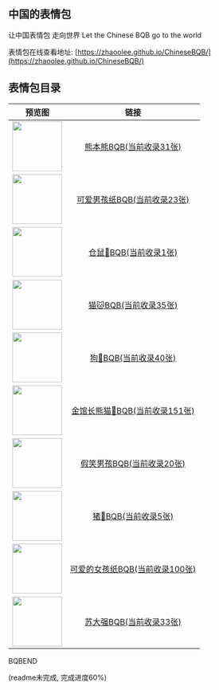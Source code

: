 ## 中国的表情包

让中国表情包 走向世界 Let the Chinese BQB go to the world

表情包在线查看地址: [https://zhaoolee.github.io/ChineseBQB/](https://zhaoolee.github.io/ChineseBQB/)



## 表情包目录

| 预览图 | 链接 | 
 | :---: | :---: | 
| <img height='100px' src='https://raw.githubusercontent.com/zhaoolee/ChineseBQB/master/熊本熊BQB/20190113-10.gif' /> | [熊本熊BQB(当前收录31张)](https://zhaoolee.github.io/ChineseBQB/熊本熊BQB/) |
| <img height='100px' src='https://raw.githubusercontent.com/zhaoolee/ChineseBQB/master/可爱男孩纸BQB/20190109-10.gif' /> | [可爱男孩纸BQB(当前收录23张)](https://zhaoolee.github.io/ChineseBQB/可爱男孩纸BQB/) |
| <img height='100px' src='https://raw.githubusercontent.com/zhaoolee/ChineseBQB/master/仓鼠🐹BQB/20190113-1.gif' /> | [仓鼠🐹BQB(当前收录1张)](https://zhaoolee.github.io/ChineseBQB/仓鼠🐹BQB/) |
| <img height='100px' src='https://raw.githubusercontent.com/zhaoolee/ChineseBQB/master/猫🐱BQB/webwxgetmsgimg-1.gif' /> | [猫🐱BQB(当前收录35张)](https://zhaoolee.github.io/ChineseBQB/猫🐱BQB/) |
| <img height='100px' src='https://raw.githubusercontent.com/zhaoolee/ChineseBQB/master/狗🐶BQB/38.gif' /> | [狗🐶BQB(当前收录40张)](https://zhaoolee.github.io/ChineseBQB/狗🐶BQB/) |
| <img height='100px' src='https://raw.githubusercontent.com/zhaoolee/ChineseBQB/master/金馆长熊猫🐼BQB/116 拷贝.gif' /> | [金馆长熊猫🐼BQB(当前收录151张)](https://zhaoolee.github.io/ChineseBQB/金馆长熊猫🐼BQB/) |
| <img height='100px' src='https://raw.githubusercontent.com/zhaoolee/ChineseBQB/master/假笑男孩BQB/0.jpg' /> | [假笑男孩BQB(当前收录20张)](https://zhaoolee.github.io/ChineseBQB/假笑男孩BQB/) |
| <img height='100px' src='https://raw.githubusercontent.com/zhaoolee/ChineseBQB/master/猪🐖BQB/webwxgetmsgimg-1.gif' /> | [猪🐖BQB(当前收录5张)](https://zhaoolee.github.io/ChineseBQB/猪🐖BQB/) |
| <img height='100px' src='https://raw.githubusercontent.com/zhaoolee/ChineseBQB/master/可爱的女孩纸BQB/2018-7-09-19.gif' /> | [可爱的女孩纸BQB(当前收录100张)](https://zhaoolee.github.io/ChineseBQB/可爱的女孩纸BQB/) |
| <img height='100px' src='https://raw.githubusercontent.com/zhaoolee/ChineseBQB/master/苏大强BQB/20100328-1.gif' /> | [苏大强BQB(当前收录33张)](https://zhaoolee.github.io/ChineseBQB/苏大强BQB/) |

BQBEND

(readme未完成, 完成进度60%)
